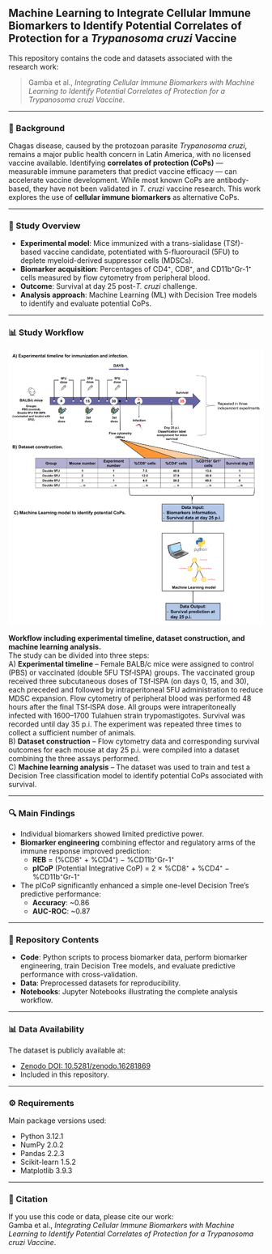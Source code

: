 ## Machine Learning to Integrate Cellular Immune Biomarkers to Identify Potential Correlates of Protection for a *Trypanosoma cruzi* Vaccine

This repository contains the code and datasets associated with the research work:

> Gamba et al., *Integrating Cellular Immune Biomarkers with Machine Learning to Identify Potential Correlates of Protection for a Trypanosoma cruzi Vaccine*.

---

### 📌 Background
Chagas disease, caused by the protozoan parasite *Trypanosoma cruzi*, remains a major public health concern in Latin America, with no licensed vaccine available. Identifying **correlates of protection (CoPs)** — measurable immune parameters that predict vaccine efficacy — can accelerate vaccine development. While most known CoPs are antibody-based, they have not been validated in *T. cruzi* vaccine research. This work explores the use of **cellular immune biomarkers** as alternative CoPs.

---

### 🧪 Study Overview
- **Experimental model**: Mice immunized with a trans-sialidase (TSf)-based vaccine candidate, potentiated with 5-fluorouracil (5FU) to deplete myeloid-derived suppressor cells (MDSCs).
- **Biomarker acquisition**: Percentages of CD4⁺, CD8⁺, and CD11b⁺Gr-1⁺ cells measured by flow cytometry from peripheral blood.
- **Outcome**: Survival at day 25 post-*T. cruzi* challenge.
- **Analysis approach**: Machine Learning (ML) with Decision Tree models to identify and evaluate potential CoPs.

---

### 📊 Study Workflow

![Workflow Figure](images/figure_workflow.png)

**Workflow including experimental timeline, dataset construction, and machine learning analysis.**  
The study can be divided into three steps:  
A) **Experimental timeline** – Female BALB/c mice were assigned to control (PBS) or vaccinated (double 5FU TSf‐ISPA) groups. The vaccinated group received three subcutaneous doses of TSf‐ISPA (on days 0, 15, and 30), each preceded and followed by intraperitoneal 5FU administration to reduce MDSC expansion. Flow cytometry of peripheral blood was performed 48 hours after the final TSf‐ISPA dose. All groups were intraperitoneally infected with 1600–1700 Tulahuen strain trypomastigotes. Survival was recorded until day 35 p.i. The experiment was repeated three times to collect a sufficient number of animals.  
B) **Dataset construction** – Flow cytometry data and corresponding survival outcomes for each mouse at day 25 p.i. were compiled into a dataset combining the three assays performed.  
C) **Machine learning analysis** – The dataset was used to train and test a Decision Tree classification model to identify potential CoPs associated with survival.

---

### 🔍 Main Findings
- Individual biomarkers showed limited predictive power.
- **Biomarker engineering** combining effector and regulatory arms of the immune response improved prediction:
  - **REB** = (%CD8⁺ + %CD4⁺) − %CD11b⁺Gr-1⁺
  - **pICoP** (Potential Integrative CoP) = 2 × %CD8⁺ + %CD4⁺ − %CD11b⁺Gr-1⁺
- The pICoP significantly enhanced a simple one-level Decision Tree’s predictive performance:
  - **Accuracy**: ~0.86
  - **AUC-ROC**: ~0.87

---

### 📂 Repository Contents
- **Code**: Python scripts to process biomarker data, perform biomarker engineering, train Decision Tree models, and evaluate predictive performance with cross-validation.
- **Data**: Preprocessed datasets for reproducibility.
- **Notebooks**: Jupyter Notebooks illustrating the complete analysis workflow.

---

### 📊 Data Availability
The dataset is publicly available at:
- [Zenodo DOI: 10.5281/zenodo.16281869](https://doi.org/10.5281/zenodo.16281869)  
- Included in this repository.

---

### ⚙️ Requirements
Main package versions used:
- Python 3.12.1  
- NumPy 2.0.2  
- Pandas 2.2.3  
- Scikit-learn 1.5.2  
- Matplotlib 3.9.3  

---

### 📜 Citation
If you use this code or data, please cite our work:  
Gamba et al., *Integrating Cellular Immune Biomarkers with Machine Learning to Identify Potential Correlates of Protection for a Trypanosoma cruzi Vaccine*. 


